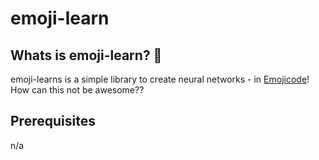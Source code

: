 # emoji-learn

## Whats is emoji-learn? 🤔

emoji-learns is a simple library to create neural networks - in [Emojicode](https://www.emojicode.org)!  
How can this not be awesome??

## Prerequisites
n/a
